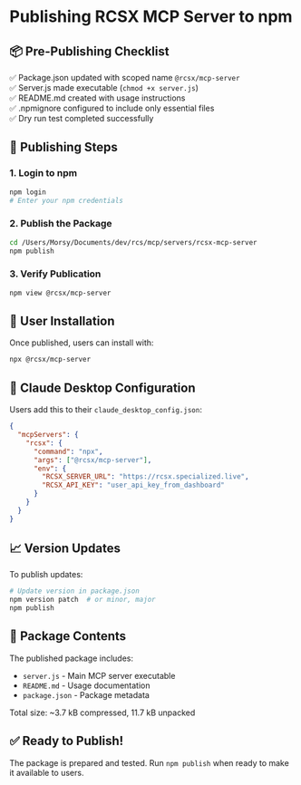 # Publishing RCSX MCP Server to npm

## 📦 Pre-Publishing Checklist

✅ Package.json updated with scoped name `@rcsx/mcp-server`  
✅ Server.js made executable (`chmod +x server.js`)  
✅ README.md created with usage instructions  
✅ .npmignore configured to include only essential files  
✅ Dry run test completed successfully  

## 🚀 Publishing Steps

### 1. Login to npm
```bash
npm login
# Enter your npm credentials
```

### 2. Publish the Package
```bash
cd /Users/Morsy/Documents/dev/rcs/mcp/servers/rcsx-mcp-server
npm publish
```

### 3. Verify Publication
```bash
npm view @rcsx/mcp-server
```

## 👥 User Installation

Once published, users can install with:
```bash
npx @rcsx/mcp-server
```

## 🔧 Claude Desktop Configuration

Users add this to their `claude_desktop_config.json`:
```json
{
  "mcpServers": {
    "rcsx": {
      "command": "npx",
      "args": ["@rcsx/mcp-server"],
      "env": {
        "RCSX_SERVER_URL": "https://rcsx.specialized.live",
        "RCSX_API_KEY": "user_api_key_from_dashboard"
      }
    }
  }
}
```

## 📈 Version Updates

To publish updates:
```bash
# Update version in package.json
npm version patch  # or minor, major
npm publish
```

## 🎯 Package Contents

The published package includes:
- `server.js` - Main MCP server executable
- `README.md` - Usage documentation  
- `package.json` - Package metadata

Total size: ~3.7 kB compressed, 11.7 kB unpacked

## ✅ Ready to Publish!

The package is prepared and tested. Run `npm publish` when ready to make it available to users.
